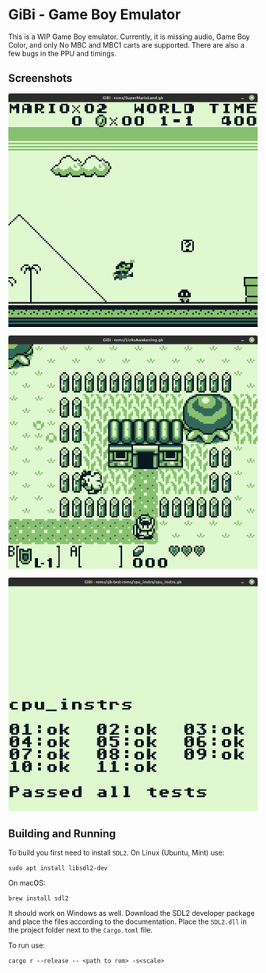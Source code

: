 # GiBi - Game Boy Emulator

This is a WIP Game Boy emulator. Currently, it is missing audio, Game Boy Color,
and only No MBC and MBC1 carts are supported. There are also a few bugs in the
PPU and timings.

## Screenshots

![Super Mario Land](./media/super_mario_land.png "Super Mario Land")

![Links Awakening](./media/links_awakening.png "Links Awakening")

![A passing cpu_instrs.gb test result](./media/cpu_instrs.png "cpu_instrs.gb")

## Building and Running

To build you first need to install `SDL2`. On Linux (Ubuntu, Mint) use:

```shell
sudo apt install libsdl2-dev
```

On macOS:

```shell
brew install sdl2
```

It should work on Windows as well. Download the SDL2 developer package and place the files according to the documentation. Place the `SDL2.dll` in the project folder next to the `Cargo.toml` file.

To run use:

```shell
cargo r --release -- <path to rom> -s<scale>
```
